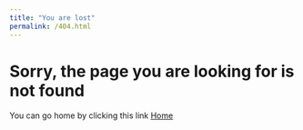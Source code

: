 ```yaml
---
title: "You are lost"
permalink: /404.html
---
```


# Sorry, the page you are looking for is not found

You can go home by clicking this link [Home](./)